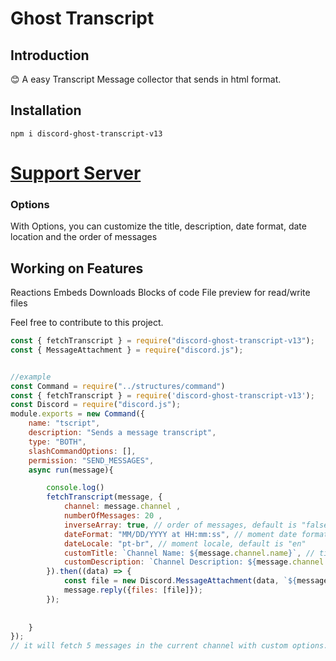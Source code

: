 # Ghost Transcript

## Introduction

😊 A easy Transcript Message collector that sends in html format. 

## Installation
```
npm i discord-ghost-transcript-v13
```


[Support Server](https://discord.gg/gTmh5TcEwR)
=======


### Options

With Options, you can customize the title, description, date format, date location and the order of messages

## Working on Features

Reactions
Embeds
Downloads
Blocks of code
File preview for read/write files

Feel free to contribute to this project.


``` javascript
const { fetchTranscript } = require("discord-ghost-transcript-v13");
const { MessageAttachment } = require("discord.js");


//example
const Command = require("../structures/command")
const { fetchTranscript } = require('discord-ghost-transcript-v13');
const Discord = require("discord.js");
module.exports = new Command({
    name: "tscript",
    description: "Sends a message transcript",
    type: "BOTH",
    slashCommandOptions: [],
    permission: "SEND_MESSAGES",
    async run(message){

        console.log()
        fetchTranscript(message, {
            channel: message.channel ,
            numberOfMessages: 20 ,
            inverseArray: true, // order of messages, default is "false"
            dateFormat: "MM/DD/YYYY at HH:mm:ss", // moment date format, default is 'E, d MMM yyyy HH:mm:ss Z'
            dateLocale: "pt-br", // moment locale, default is "en"
            customTitle: `Channel Name: ${message.channel.name}`, // title, default is your guild name
            customDescription: `Channel Description: ${message.channel.topic}`, // description, default is `Transcripted ${numberOfMessages} messages From: ${channel.name}`
        }).then((data) => {
            const file = new Discord.MessageAttachment(data, `${message.channel.name}.html`);
            message.reply({files: [file]});
        });
        
    
    }
});
// it will fetch 5 messages in the current channel with custom options.
```

